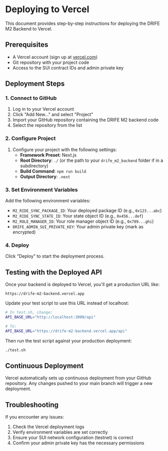 # Deploying to Vercel

This document provides step-by-step instructions for deploying the DRIFE M2 Backend to Vercel.

## Prerequisites

- A Vercel account (sign up at [vercel.com](https://vercel.com))
- Git repository with your project code
- Access to the SUI contract IDs and admin private key

## Deployment Steps

### 1. Connect to GitHub

1. Log in to your Vercel account
2. Click "Add New..." and select "Project"
3. Import your GitHub repository containing the DRIFE M2 backend code
4. Select the repository from the list

### 2. Configure Project

1. Configure your project with the following settings:
   - **Framework Preset**: Next.js
   - **Root Directory**: `./` (or the path to your `drife_m2_backend` folder if in a subdirectory)
   - **Build Command**: `npm run build`
   - **Output Directory**: `.next`

### 3. Set Environment Variables

Add the following environment variables:

- `M2_RIDE_SYNC_PACKAGE_ID`: Your deployed package ID (e.g., `0x123...abc`)
- `M2_RIDE_SYNC_STATE_ID`: Your state object ID (e.g., `0x456...def`)
- `M2_ROLE_MANAGER_ID`: Your role manager object ID (e.g., `0x789...ghi`)
- `DRIFE_ADMIN_SUI_PRIVATE_KEY`: Your admin private key (mark as encrypted)

### 4. Deploy

Click "Deploy" to start the deployment process.

## Testing with the Deployed API

Once your backend is deployed to Vercel, you'll get a production URL like:
```
https://drife-m2-backend.vercel.app
```

Update your test script to use this URL instead of localhost:

```bash
# In test.sh, change:
API_BASE_URL="http://localhost:3000/api"

# To:
API_BASE_URL="https://drife-m2-backend.vercel.app/api"
```

Then run the test script against your production deployment:

```bash
./test.sh
```

## Continuous Deployment

Vercel automatically sets up continuous deployment from your GitHub repository. Any changes pushed to your main branch will trigger a new deployment.

## Troubleshooting

If you encounter any issues:

1. Check the Vercel deployment logs
2. Verify environment variables are set correctly
3. Ensure your SUI network configuration (testnet) is correct
4. Confirm your admin private key has the necessary permissions 